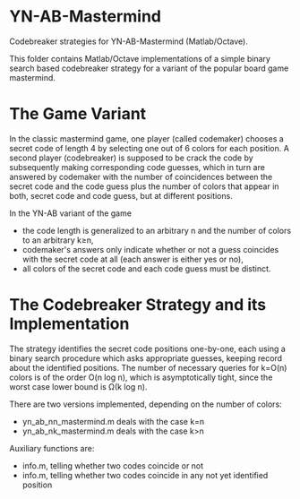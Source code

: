 # YN-AB-Mastermind
Codebreaker strategies for YN-AB-Mastermind (Matlab/Octave).

This folder contains Matlab/Octave implementations of a simple
binary search based codebreaker strategy for a variant of
the popular board game mastermind.

The Game Variant
================

In the classic mastermind game, one player (called codemaker)
chooses a secret code of length 4
by selecting one out of 6 colors for each position.
A second player (codebreaker) is supposed to be crack the code
by subsequently making corresponding code guesses,
which in turn are answered by codemaker with the number
of coincidences between the secret code and the code guess
plus the number of colors that appear in both,
secret code and code guess, but at different positions.

In the YN-AB variant of the game
* the code length is generalized to an arbitrary n and the number of colors to an arbitrary k&ge;n,
* codemaker's answers only indicate whether or not a guess coincides with the secret code at all (each answer is either yes or no),
* all colors of the secret code and each code guess must be distinct.

The Codebreaker Strategy and its Implementation
===============================================

The strategy identifies the secret code positions one-by-one,
each using a binary search procedure which asks appropriate guesses,
keeping record about the identified positions.
The number of necessary queries for k=O(n) colors is of the order O(n log n),
which is asymptotically tight, since the worst case lower bound is
&Omega;(k log n).

There are two versions implemented, depending on the number of colors:
* yn_ab_nn_mastermind.m deals with the case k=n
* yn_ab_nk_mastermind.m deals with the case k>n

Auxiliary functions are:
* info.m, telling whether two codes coincide or not
* info.m, telling whether two codes coincide in any not yet identified position

